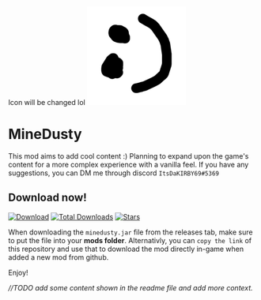 Icon will be changed lol
![Logo](assets/icon-git.png)

# MineDusty
This mod aims to add cool content :) Planning to expand upon the game's content for a more complex experience with a vanilla feel. If you have any suggestions, you can DM me through discord `ItsDaKIRBY69#5369`

## Download now!
[![Download](https://img.shields.io/github/v/release/ItsKirby69/minedusty?color=green&include_prereleases&label=DOWNLOAD%20LATEST%20RELEASE&logo=github&logoColor=green&style=for-the-badge)](https://github.com/ItsKirby69/minedusty/releases) [![Total Downloads](https://img.shields.io/github/downloads/ItsKirby69/minedusty/total?color=green&label=%20&style=for-the-badge)]() [![Stars](https://img.shields.io/github/stars/ItsKirby69/minedusty?style=for-the-badge)]()

When downloading the `minedusty.jar` file from the releases tab, make sure to put the file into your **mods folder**.
Alternativly, you can `copy the link` of this repository and use that to download the mod directly in-game when added a new mod from github.

Enjoy!

*//TODO add some content shown in the readme file and add more context.*
